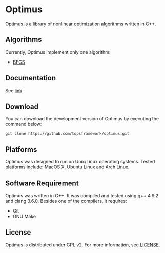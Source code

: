 # Optimus

Optimus is a library of nonlinear optimization algorithms written in C++.

## Algorithms

Currently, Optimus implement only one algorithm:

* [BFGS](https://en.wikipedia.org/wiki/Broyden–Fletcher–Goldfarb–Shanno_algorithm)

## Documentation

See [link](link)

## Download

You can download the development version of Optimus by executing the command below:

```
git clone https://github.com/topsframework/optimus.git
```

## Platforms

Optimus was designed to run on Unix/Linux operating systems. Tested platforms include: MacOS X, Ubuntu Linux and Arch Linux.

## Software Requirement

Optimus was written in C++. It was compiled and tested using g++ 4.9.2 and clang 3.6.0. Besides one of the compilers, it requires:

* Git
* GNU Make

## License

Optimus is distributed under GPL v2. For more information, see [LICENSE](https://github.com/topsframework/optimus/blob/master/LICENSE).